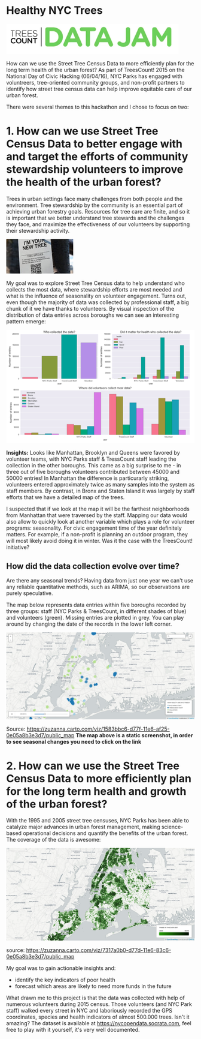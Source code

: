 # Healthy NYC Trees
![data_jam](data_jam.png)

How can we use the Street Tree Census Data to more efficiently plan for the long term health of the urban forest? As part of TreesCount! 2015 on the National Day of Civic Hacking (06/04/16), NYC Parks has engaged with  voluntreers, tree-oriented community groups, and non-profit partners to identify how street tree census data can help improve equitable care of our urban forest. 



There were several themes to this hackathon and I chose to focus on two:

# 1. How can we use Street Tree Census Data to better engage with and target the efforts of community stewardship volunteers to improve the health of the urban forest?

Trees in urban settings face many challenges from both people and the environment. Tree stewardship by the community is an essential part of achieving urban forestry goals. Resources for tree care are finite, and so it is important that we better understand tree stewards and the challenges they face, and maximize the effectiveness of our volunteers by supporting their stewardship activity.

![new_tree](new_tree.png)

My goal was to explore Street Tree Census data to help understand who collects the most data, where stewardship efforts are most needed and what is the influence of seasonality on volunteer engagement. Turns out, even though the majority of data was collected by professional staff, a big chunk of it we have thanks to volunteers. By visual inspection of the distribution of data entries across boroughs we can see an interesting pattern emerge:

![who_collected](who_collected.png)

**Insights:** Looks like Manhattan, Brooklyn and Queens were favored by volunteer teams, with NYC Parks staff & TressCount staff leading the collection in the other boroughs. This came as a big surprise to me - in three out of five boroughs volunteers contributed between 45000 and 50000 entries! In Manhattan the difference is particurarly striking, volunteers entered approximately twice as many samples into the system as staff members. By contrast, in Bronx and Staten Island it was largely by staff efforts that we have a detailed map of the trees.

I suspected that if we look at the map it will be the farthest neighborhoods from Manhattan that were traversed by the staff. Mapping our data would also allow to quickly look at another variable which plays a role for volunteer programs: seasonality. For civic engagement time of the year definitely matters. For example, if a non-profit is planning an outdoor program, they will most likely avoid doing it in winter. Was it the case with the TreesCount! initiative?

## How did the data collection evolve over time? 

Are there any seasonal trends? Having data from just one year we can't use any reliable quantitative methods, such as ARIMA, so our observations are purely speculative.

The map below represents data entries within five boroughs recorded by three groups: staff (NYC Parks & TreesCount, in different shades of blue) and volunteers (green). Missing entries are plotted in grey. You can play around by changing the date of the records in the lower left corner.

![map_seasonality](map_seasonality.png)

Source: https://zuzanna.carto.com/viz/1583bbc6-d77f-11e6-af25-0e05a8b3e3d7/public_map **The map above is a static screenshot, in order to see seasonal changes you need to click on the link**


# 2. How can we use the Street Tree Census Data to more efficiently plan for the long term health and growth of the urban forest?

With the 1995 and 2005 street tree censuses, NYC Parks has been able to catalyze major advances in urban forest management, making science-based operational decisions and quantify the benefits of the urban forest. The coverage of the data is awesome:

![map_trees](map_trees.png)

source: https://zuzanna.carto.com/viz/7317a0b0-d77d-11e6-83c6-0e05a8b3e3d7/public_map

My goal was to gain actionable insights and:
* identify the key indicators of poor health
* forecast which areas are likely to need more funds in the future



What drawn me to this project is that the data was collected with help of numerous volunteers during 2015 census. Those volunteers (and NYC Park staff) walked every street in NYC and laboriously recorded the GPS coordinates, species and health indicators of almost 500.000 trees. Isn't it amazing?
The dataset is available at https://nycopendata.socrata.com, feel free to play with it yourself, it's very well documented.